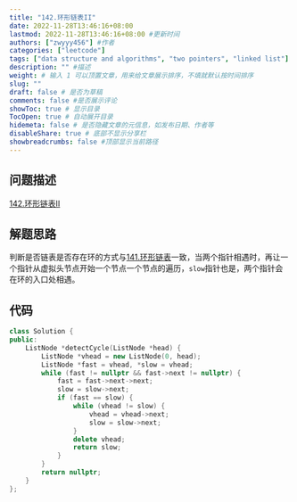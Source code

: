 ```yaml
---
title: "142.环形链表II"
date: 2022-11-28T13:46:16+08:00
lastmod: 2022-11-28T13:46:16+08:00 #更新时间
authors: ["zwyyy456"] #作者
categories: ["leetcode"]
tags: ["data structure and algorithms", "two pointers", "linked list"]
description: "" #描述
weight: # 输入 1 可以顶置文章，用来给文章展示排序，不填就默认按时间排序
slug: ""
draft: false # 是否为草稿
comments: false #是否展示评论
showToc: true # 显示目录
TocOpen: true # 自动展开目录
hidemeta: false # 是否隐藏文章的元信息，如发布日期、作者等
disableShare: true # 底部不显示分享栏
showbreadcrumbs: false #顶部显示当前路径
---
```

## 问题描述
[142.环形链表II](https://leetcode.cn/problems/linked-list-cycle-ii/)

## 解题思路
判断是否链表是否存在环的方式与[141.环形链表](https://zwyyy456.vercel.app/zh/posts/tech/linked-list-cycle/)一致，当两个指针相遇时，再让一个指针从虚拟头节点开始一个节点一个节点的遍历，`slow`指针也是，两个指针会在环的入口处相遇。

## 代码
```cpp
class Solution {
public:
    ListNode *detectCycle(ListNode *head) {
        ListNode *vhead = new ListNode(0, head);
        ListNode *fast = vhead, *slow = vhead;
        while (fast != nullptr && fast->next != nullptr) {
            fast = fast->next->next;
            slow = slow->next;
            if (fast == slow) {
                while (vhead != slow) {
                    vhead = vhead->next;
                    slow = slow->next;
                }
                delete vhead;
                return slow;
            }
        }
        return nullptr;
    }
};
```
